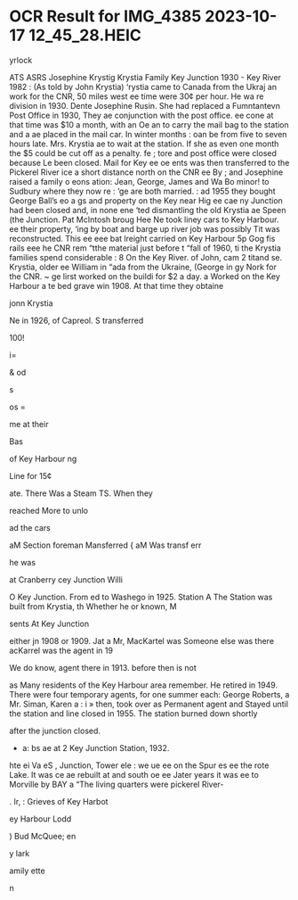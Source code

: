 # OCR Result for IMG_4385 2023-10-17 12_45_28.HEIC

yrlock

ATS
ASRS
Josephine Krystig
Krystia Family
Key Junction 1930 - Key River 1982
: (As told by John Krystia)
‘rystia came to Canada from the Ukraj
an work for the CNR, 50 miles west
ee time were 30¢ per hour. He wa
re division in 1930.
Dente Josephine Rusin. She had replaced
a Fumntantevn Post Office in 1930, They
ae conjunction with the post office.
ee cone at that time was $10 a month, with an
Oe an to carry the mail bag to the station and
a ae placed in the mail car. In winter months
: oan be from five to seven hours late. Mrs. Krystia
ae to wait at the station. If she as even one
month the $5 could be cut off as a penalty. fe
; tore and post office were closed because
Le been closed. Mail for Key ee oe
ents was then transferred to the Pickerel River
ice a short distance north on the CNR ee By
; and Josephine raised a family o eons
ation: Jean, George, James and Wa Bo
minor! to Sudbury where they now re :
‘ge are both married. : ad
1955 they bought George Ball’s eo a
gs and property on the Key near Hig ee cae
ny Junction had been closed and, in none ene
‘ted dismantling the old Krystia ae Speen
(the Junction. Pat McIntosh broug Hee Ne took
liney cars to Key Harbour. ee their property,
‘ing by boat and barge up river job was possibly
Tit was reconstructed. This ee eee bat
lreight carried on Key Harbour 5p Gog fis rails
eee he CNR rem
“tthe material just before t
“fall of 1960, ti
the Krystia families spend considerable :
8 On the Key River. of John, cam
2 titand se. Krystia, older ee William in
“ada from the Ukraine, (George in
gy Nork for the CNR.
~ ge lirst worked on the buildi
for $2 a day.
a Worked on the Key Harbour a te bed grave
win 1908. At that time they obtaine

jonn Krystia

Ne in 1926,
of Capreol.
S transferred

100!

i=

& od

s

os =

me at their

Bas

of Key Harbour
ng

Line for 15¢

ate. There Was a Steam
TS. When they

reached
More to unlo

ad the cars

aM Section foreman
Mansferred {
aM Was transf err

he was

at Cranberry
cey Junction Willi

O Key Junction. From
ed to Washego in 1925.
Station A
The Station was built
from Krystia, th
Whether he or
known, M

sents At Key Junction

either jn 1908 or 1909.
Jat a Mr, MacKartel was
Someone else was there
acKarrel was the agent in 19

We do know,
agent there in 1913.
before then is not

as Many residents of the Key Harbour
area remember. He retired in 1949. There were four
temporary agents, for one summer each: George Roberts,
a Mr. Siman, Karen a : i » then,
took over as Permanent agent and Stayed until the station
and line closed in 1955. The station burned down shortly

after the junction closed.

- a: bs ae at 2
Key Junction Station, 1932.

hte ei Va
eS , Junction, Tower ele :
we ue ee on the Spur es ee
the rote Lake. It was ce ae rebuilt at
and south oe ee Jater years it was ee to Morville
by BAY a “The living quarters were
pickerel River-

. Ir, :
Grieves of Key Harbot

ey Harbour Lodd

) Bud McQuee;
en

y
lark

amily
ette

n

